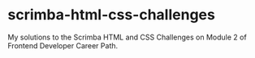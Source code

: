 # scrimba-html-css-challenges
My solutions to the Scrimba HTML and CSS Challenges on Module 2 of Frontend Developer Career Path.
